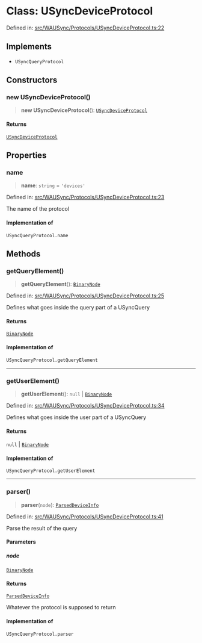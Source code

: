 # Class: USyncDeviceProtocol

Defined in: [src/WAUSync/Protocols/USyncDeviceProtocol.ts:22](https://github.com/Riders004/Tv/blob/3d6aaf6f3efb499dc9d0ca82bb24083bb45a8478/src/WAUSync/Protocols/USyncDeviceProtocol.ts#L22)

## Implements

- `USyncQueryProtocol`

## Constructors

### new USyncDeviceProtocol()

> **new USyncDeviceProtocol**(): [`USyncDeviceProtocol`](USyncDeviceProtocol.md)

#### Returns

[`USyncDeviceProtocol`](USyncDeviceProtocol.md)

## Properties

### name

> **name**: `string` = `'devices'`

Defined in: [src/WAUSync/Protocols/USyncDeviceProtocol.ts:23](https://github.com/Riders004/Tv/blob/3d6aaf6f3efb499dc9d0ca82bb24083bb45a8478/src/WAUSync/Protocols/USyncDeviceProtocol.ts#L23)

The name of the protocol

#### Implementation of

`USyncQueryProtocol.name`

## Methods

### getQueryElement()

> **getQueryElement**(): [`BinaryNode`](../type-aliases/BinaryNode.md)

Defined in: [src/WAUSync/Protocols/USyncDeviceProtocol.ts:25](https://github.com/Riders004/Tv/blob/3d6aaf6f3efb499dc9d0ca82bb24083bb45a8478/src/WAUSync/Protocols/USyncDeviceProtocol.ts#L25)

Defines what goes inside the query part of a USyncQuery

#### Returns

[`BinaryNode`](../type-aliases/BinaryNode.md)

#### Implementation of

`USyncQueryProtocol.getQueryElement`

***

### getUserElement()

> **getUserElement**(): `null` \| [`BinaryNode`](../type-aliases/BinaryNode.md)

Defined in: [src/WAUSync/Protocols/USyncDeviceProtocol.ts:34](https://github.com/Riders004/Tv/blob/3d6aaf6f3efb499dc9d0ca82bb24083bb45a8478/src/WAUSync/Protocols/USyncDeviceProtocol.ts#L34)

Defines what goes inside the user part of a USyncQuery

#### Returns

`null` \| [`BinaryNode`](../type-aliases/BinaryNode.md)

#### Implementation of

`USyncQueryProtocol.getUserElement`

***

### parser()

> **parser**(`node`): [`ParsedDeviceInfo`](../type-aliases/ParsedDeviceInfo.md)

Defined in: [src/WAUSync/Protocols/USyncDeviceProtocol.ts:41](https://github.com/Riders004/Tv/blob/3d6aaf6f3efb499dc9d0ca82bb24083bb45a8478/src/WAUSync/Protocols/USyncDeviceProtocol.ts#L41)

Parse the result of the query

#### Parameters

##### node

[`BinaryNode`](../type-aliases/BinaryNode.md)

#### Returns

[`ParsedDeviceInfo`](../type-aliases/ParsedDeviceInfo.md)

Whatever the protocol is supposed to return

#### Implementation of

`USyncQueryProtocol.parser`
